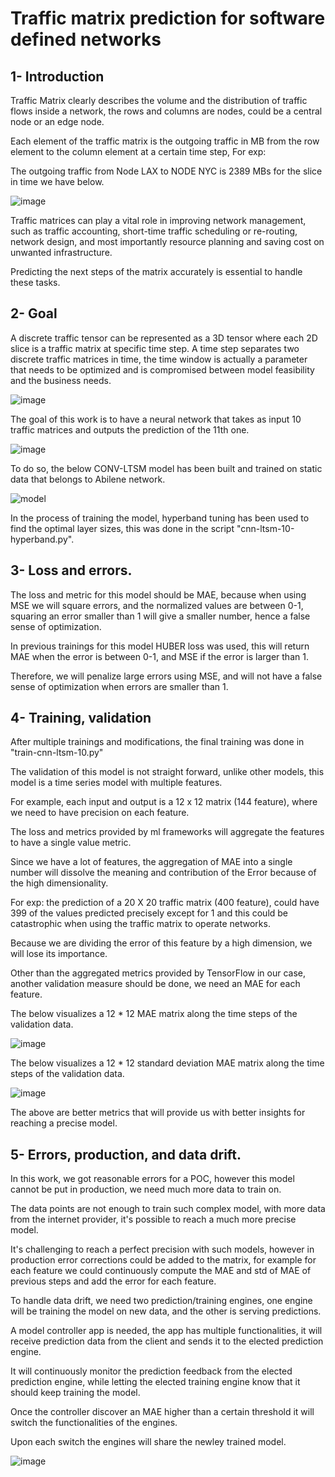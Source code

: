 # Traffic matrix prediction for software defined networks

## 1- Introduction

Traffic Matrix clearly describes the volume and the distribution of traffic flows inside a network, the rows and columns are nodes, could be a central node or an edge node.

Each element of the traffic matrix is the outgoing traffic in MB from the row element to the column element at a certain time step, For exp:

The outgoing traffic from Node LAX to NODE NYC is 2389 MBs for the slice in time we have below.

![image](https://user-images.githubusercontent.com/109002028/197401372-5f083eb3-53d4-401f-878d-9425ee92d3b1.png)

Traffic matrices can play a vital role in improving network management, such as traffic accounting, short-time traffic scheduling or re-routing, network design, and most importantly resource planning and saving cost on unwanted infrastructure. 

Predicting the next steps of the matrix accurately is essential to handle these tasks.

## 2- Goal

A discrete traffic tensor can be represented as a 3D tensor where each 2D slice is a traffic matrix at specific time step. A time step separates two discrete traffic matrices in time, the time window is actually a parameter that needs to be optimized and is compromised between model feasibility and the business needs.

![image](https://user-images.githubusercontent.com/109002028/197450753-39e00655-d596-477b-8877-181431e37769.png)



The goal of this work is to have a neural network that takes as input 10 traffic matrices and outputs the prediction of the 11th one.

![image](https://user-images.githubusercontent.com/109002028/197448059-e7b1bf54-bb18-4d4a-8a0f-e447f1e17ddf.png)




To do so, the below CONV-LTSM model has been built and trained on static data that belongs to Abilene network.

![model](https://user-images.githubusercontent.com/109002028/197463864-8b14bc73-c402-41c8-87a1-c98ccaa70cd0.png)


In the process of training the model, hyperband tuning has been used to find the optimal layer sizes, this was done in the script "cnn-ltsm-10-hyperband.py".
## 3- Loss and errors.

The loss and metric for this model should be MAE, because when using MSE we will square errors, and the normalized values are between 0-1, squaring an error smaller than 1 will give a smaller number, hence a false sense of optimization.

In previous trainings for this model HUBER loss was used, this will return MAE when the error is between 0-1, and MSE if the error is larger than 1.

Therefore, we will penalize large errors using MSE, and will not have a false sense of optimization when errors are smaller than 1.

## 4- Training, validation

After multiple trainings and modifications, the final training was done in "train-cnn-ltsm-10.py"

The validation of this model is not straight forward, unlike other models, this model is a time series model with multiple features.

For example, each input and output is a 12 x 12 matrix  (144 feature), where we need to have precision on each feature.

The loss and metrics provided by ml frameworks will aggregate the features to have a single value metric.



Since we have a lot of features, the aggregation of MAE into a single number will dissolve the meaning and contribution of the Error because of the high dimensionality.

For exp: the prediction of a 20 X 20 traffic matrix (400 feature), could have 399 of the values predicted precisely except for 1 and this could be catastrophic when using the traffic matrix to operate networks. 

Because we are dividing the error of this feature by a high dimension, we will lose its importance.

Other than the aggregated metrics provided by TensorFlow in our case, another validation measure should be done, we need an MAE for each feature.

The below visualizes a 12 * 12 MAE matrix along the time steps of the validation data. 

![image](https://user-images.githubusercontent.com/109002028/197463685-49a74814-fd01-4e78-9fbd-8a080ffa5104.png)

The below visualizes a 12 * 12 standard deviation MAE matrix along the time steps of the validation data.

![image](https://user-images.githubusercontent.com/109002028/197476485-492d1cc8-27a3-4429-aaa7-d02b9c57bb1c.png)

The above are better metrics that will provide us with better insights for reaching a precise model.

## 5- Errors, production, and data drift.

In this work, we got reasonable errors for a POC, however this model cannot be put in production, we need much more data to train on.

The data points are not enough to train such complex model, with more data from the internet provider, it's possible to reach a much more precise model.

It's challenging to reach a perfect precision with such models, however in production error corrections could be added to the matrix, for example for each feature we could continuously compute the MAE and std of MAE of previous steps  and add the error for each feature.

To handle data drift, we need two prediction/training engines, one engine will be training the model on new data, and the other is serving predictions.

A model controller app is needed, the app has multiple functionalities, it will receive prediction data from the client and sends it to the elected prediction engine.

It will continuously monitor the prediction feedback from the elected prediction engine, while letting the elected training engine know that it should keep training the model.

Once the controller discover an MAE higher than a certain threshold it will switch the functionalities of the engines.

Upon each switch the engines will share the newley trained model.


![image](https://user-images.githubusercontent.com/109002028/197483540-6843adaa-b130-4aa7-b9d5-300440f5e764.png)





